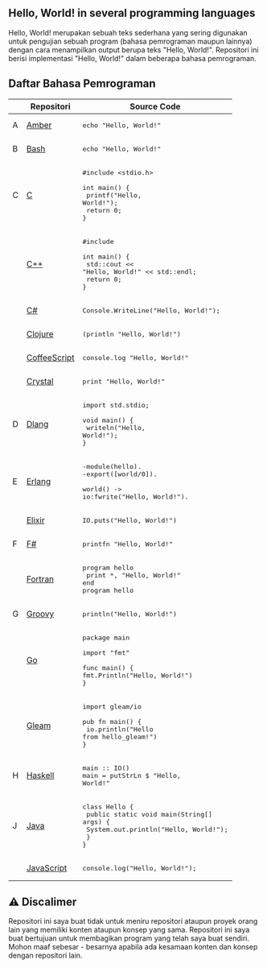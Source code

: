 ## Hello, World! in several programming languages

Hello, World! merupakan sebuah teks sederhana yang sering digunakan untuk pengujian sebuah program (bahasa pemrograman maupun lainnya) dengan cara menampilkan output berupa teks "Hello, World!". Repositori ini berisi implementasi "Hello, World!" dalam beberapa bahasa pemrograman.

## Daftar Bahasa Pemrograman

|     | Repositori                                                                                                           | Source Code                                                                                                                                |
| --- | -------------------------------------------------------------------------------------------------------------------- | ------------------------------------------------------------------------------------------------------------------------------------------ |
| A   | [Amber](https://github.com/codewithfahmi/hello-world-in-several-programming-languages/tree/main/amber)               | <pre lang="ember">echo "Hello, World!"</pre>                                                                                               |
| B   | [Bash](https://github.com/codewithfahmi/hello-world-in-several-programming-languages/tree/main/bash)                 | <pre lang="bash">echo "Hello, World!"</pre>                                                                                                |
| C   | [C](https://github.com/codewithfahmi/hello-world-in-several-programming-languages/tree/main/c)                       | <pre lang="c">#include <stdio.h>&#13;&#13;int main() {&#13; printf("Hello, World!");&#13; return 0;&#13;}</pre>                            |
|     | [C++](https://github.com/codewithfahmi/hello-world-in-several-programming-languages/tree/main/c%2B%2B)               | <pre lang="cpp">#include <iostream>&#13;&#13;int main() {&#13; std::cout << "Hello, World!" << std::endl;&#13; return 0;&#13;}</pre>       |
|     | [C#](https://github.com/codewithfahmi/hello-world-in-several-programming-languages/tree/main/c%23)                   | <pre lang="csharp">Console.WriteLine("Hello, World!");</pre>                                                                               |
|     | [Clojure](https://github.com/codewithfahmi/hello-world-in-several-programming-languages/tree/main/clojure)           | <pre lang="clojure">(println "Hello, World!")</pre>                                                                                        |
|     | [CoffeeScript](https://github.com/codewithfahmi/hello-world-in-several-programming-languages/tree/main/coffeescript) | <pre lang="coffeescript">console.log "Hello, World!"</pre>                                                                                 |
|     | [Crystal](https://github.com/codewithfahmi/hello-world-in-several-programming-languages/tree/main/crystal)           | <pre lang="crystal">print "Hello, World!"</pre>                                                                                            |
| D   | [Dlang](https://github.com/codewithfahmi/hello-world-in-several-programming-languages/tree/main/d)                   | <pre lang="d">import std.stdio;&#13;&#13;void main() {&#13; writeln("Hello, World!");&#13;}                                                |
| E   | [Erlang](https://github.com/codewithfahmi/hello-world-in-several-programming-languages/tree/main/erlang)             | <pre lang="erlang">-module(hello).&#13;-export([world/0]).&#13;&#13;world() -> io:fwrite("Hello, World!").</pre>                           |
|     | [Elixir](https://github.com/codewithfahmi/hello-world-in-several-programming-languages/tree/main/elixir)             | <pre lang="elixir">IO.puts("Hello, World!")</pre>                                                                                          |
| F   | [F#](https://github.com/codewithfahmi/hello-world-in-several-programming-languages/tree/main/fsharp)                 | <pre lang="fsharp">printfn "Hello, World!"</pre>                                                                                           |
|     | [Fortran](https://github.com/codewithfahmi/hello-world-in-several-programming-languages/tree/main/fortran)           | <pre lang="fortran">program hello&#13; print \*, "Hello, World!"&#13;end program hello</pre>                                               |
| G   | [Groovy](https://github.com/codewithfahmi/hello-world-in-several-programming-languages/tree/main/groovy)             | <pre lang="groovy">println("Hello, World!")</pre>                                                                                          |
|     | [Go](https://github.com/codewithfahmi/hello-world-in-several-programming-languages/tree/main/golang)                 | <pre lang="go">package main&#13;&#13;import "fmt"&#13;&#13;func main() {&#13; fmt.Println("Hello, World!")&#13;}</pre>                     |
|     | [Gleam](https://github.com/codewithfahmi/hello-world-in-several-programming-languages/tree/main/gleam/hello_gleam)   | <pre lang="gleam">import gleam/io&#13;&#13;pub fn main() {&#13; io.println("Hello from hello_gleam!")&#13;}</pre>                          |
| H   | [Haskell](https://github.com/codewithfahmi/hello-world-in-several-programming-languages/tree/main/haskell)           | <pre lang="haskell">main :: IO()&#13;main = putStrLn $ "Hello, World!"</pre>                                                               |
| J   | [Java](https://github.com/codewithfahmi/hello-world-in-several-programming-languages/tree/main/java)                 | <pre lang="java">class Hello {&#13; public static void main(String[] args) {&#13;  System.out.println("Hello, World!");&#13; }&#13;}</pre> |
|     | [JavaScript](https://github.com/codewithfahmi/hello-world-in-several-programming-languages/tree/main/javascript)     | <pre lang="javascript">console.log("Hello, World!");</pre>                                                                                 |
## ⚠️ Discalimer

Repositori ini saya buat tidak untuk meniru repositori ataupun proyek orang lain yang memiliki konten ataupun konsep yang sama. Repositori ini saya buat bertujuan untuk membagikan program yang telah saya buat sendiri. Mohon maaf sebesar - besarnya apabila ada kesamaan konten dan konsep dengan repositori lain.
